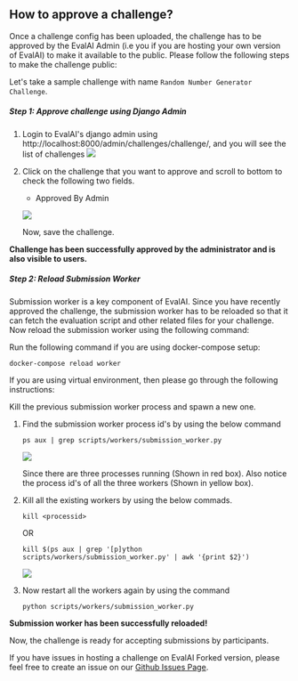## How to approve a challenge?

Once a challenge config has been uploaded, the challenge has to be approved by the EvalAI Admin (i.e you if you are hosting your own version of EvalAI) to make it available to the public. Please follow the following steps to make the challenge public:

Let's take a sample challenge with name `Random Number Generator Challenge`.

##### Step 1: Approve challenge using Django Admin

1. Login to EvalAI's django admin using http://localhost:8000/admin/challenges/challenge/, and you will see the list of challenges
    ![](https://i.imgur.com/FRi5ofa.png)


2. Click on the challenge that you want to approve and scroll to bottom to check the following two fields.
    * Approved By Admin

    ![](https://i.imgur.com/l7fQrxX.png)

    Now, save the challenge.

**Challenge has been successfully approved by the administrator and is also visible to users.**

##### Step 2: Reload Submission Worker

Submission worker is a key component of EvalAI. Since you have recently approved the challenge, the submission worker has to be reloaded so that it can fetch the evaluation script and other related files for your challenge. Now reload the submission worker using the following command:

Run the following command if you are using docker-compose setup:

    docker-compose reload worker 

If you are using virtual environment, then please go through the following instructions:

Kill the previous submission worker process and spawn a new one.

1. Find the submission worker process id's by using the below command

    `ps aux | grep scripts/workers/submission_worker.py`

    ![](https://i.imgur.com/Iv34zEM.png)

    Since there are three processes running (Shown in red     box). Also notice the process id's of all the three       workers (Shown in yellow box).

2. Kill all the existing workers by using the below commads.

    `kill <processid>`
    
    OR
    
     `kill $(ps aux | grep '[p]ython scripts/workers/submission_worker.py' | awk '{print $2}')`
    
    ![](https://i.imgur.com/m95X6WR.png)
     
3. Now restart all the workers again by using the command

    `python scripts/workers/submission_worker.py`

**Submission worker has been successfully reloaded!**

Now, the challenge is ready for accepting submissions by participants.

If you have issues in hosting a challenge on EvalAI Forked version, please feel free to create an issue on our [Github Issues Page](https://github.com/Cloud-CV/EvalAI/issues/new).
